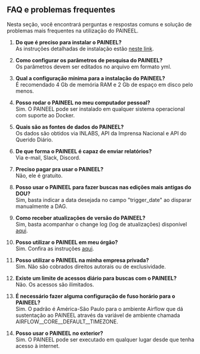 ## FAQ e problemas frequentes

Nesta seção, você encontrará perguntas e respostas comuns e solução de problemas mais frequentes na utilização do PAINEEL.

1. **Do que é preciso para instalar o PAINEEL?** <br>
As instruções detalhadas de instalação estão [neste link](https://github.com/aryabdo/paineel.git).

1. **Como configurar os parâmetros de pesquisa do PAINEEL?** <br>
Os parâmetros devem ser editados no arquivo em formato yml. 

1. **Qual a configuração mínima para a instalação do PAINEEL?** <br>
É recomendado 4 Gb de memória RAM e 2 Gb de espaço em disco pelo menos.

1. **Posso rodar o PAINEEL no meu computador pessoal?** <br>
Sim. O PAINEEL pode ser instalado em qualquer sistema operacional com suporte ao Docker.

1. **Quais são as fontes de dados do PAINEEL?** <br>
 Os dados são obtidos via INLABS, API da Imprensa Nacional e API do Querido Diário.

1. **De que forma o PAINEEL é capaz de enviar relatórios?** <br>
Via e-mail, Slack, Discord.

1. **Preciso pagar pra usar o PAINEEL?** <br>
Não, ele é gratuito.

1. **Posso usar o PAINEEL para fazer buscas nas edições mais antigas do DOU?** <br>
Sim, basta indicar a data desejada no campo "trigger_date" ao disparar manualmente a DAG.

1. **Como receber atualizações de versão do PAINEEL?** <br>
Sim, basta acompanhar o change log (log de atualizações) disponível [aqui](https://github.com/aryabdo/paineel.git).

1. **Posso utilizar o PAINEEL em meu órgão?** <br>
Sim. Confira as instruções [aqui](https://github.com/aryabdo/paineel.git).

1. **Posso utilizar o PAINEEL na minha empresa privada?** <br>
Sim. Não são cobrados direitos autorais ou de exclusividade.

1. **Existe um limite de acessos diário para buscas com o PAINEEL?** <br>
Não. Os acessos são ilimitados.

1. **É necessário fazer alguma configuração de fuso horário para o PAINEEL?** <br>
Sim. O padrão é América-São Paulo para o ambiente Airflow que dá sustentação ao PAINEEL através da variável de ambiente chamada AIRFLOW__CORE__DEFAULT__TIMEZONE.

1. **Posso usar o PAINEEL no exterior?** <br>
Sim. O PAINEEL pode ser executado em qualquer lugar desde que tenha acesso à internet.

